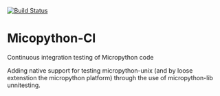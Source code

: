 [![Build Status](https://travis-ci.org/AaronKel/Micopython-CI.svg?branch=master)](https://travis-ci.org/AaronKel/Micopython-CI)
# Micopython-CI
Continuous integration testing of Micropython code

Adding native support for testing micropython-unix (and by loose extenstion the micropython platform) through the use of micropython-lib unnitesting.


